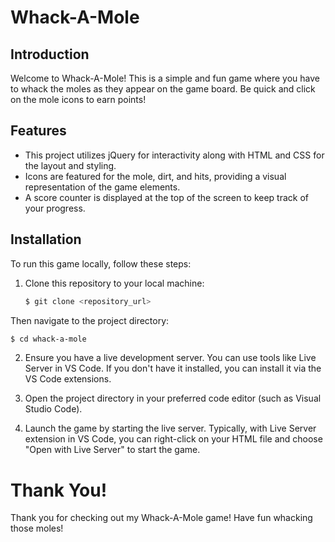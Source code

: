 # Whack-A-Mole

## Introduction

Welcome to Whack-A-Mole! This is a simple and fun game where you have to whack the moles as they appear on the game board. Be quick and click on the mole icons to earn points!

## Features

- This project utilizes jQuery for interactivity along with HTML and CSS for the layout and styling.
- Icons are featured for the mole, dirt, and hits, providing a visual representation of the game elements.
- A score counter is displayed at the top of the screen to keep track of your progress.

## Installation

To run this game locally, follow these steps:

1. Clone this repository to your local machine:
   ```bash
   $ git clone <repository_url>
   ```
Then navigate to the project directory:

```bash
$ cd whack-a-mole
```

2. Ensure you have a live development server. You can use tools like Live Server in VS Code. If you don't have it installed, you can install it via the VS Code extensions.

3. Open the project directory in your preferred code editor (such as Visual Studio Code).

4. Launch the game by starting the live server. Typically, with Live Server extension in VS Code, you can right-click on your HTML file and choose "Open with Live Server" to start the game.


# Thank You!

Thank you for checking out my Whack-A-Mole game! Have fun whacking those moles!
